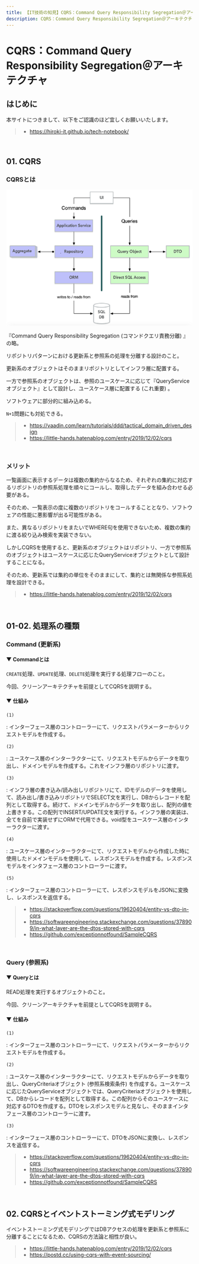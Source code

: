 ```yaml
---
title: 【IT技術の知見】CQRS：Command Query Responsibility Segregation＠アーキテクチャ
description: CQRS：Command Query Responsibility Segregation＠アーキテクチャの知見を記録しています。
---
```


# CQRS：Command Query Responsibility Segregation＠アーキテクチャ

## はじめに

本サイトにつきまして、以下をご認識のほど宜しくお願いいたします。

> - https://hiroki-it.github.io/tech-notebook/

<br>

## 01. CQRS

### CQRSとは

![cqrs](https://raw.githubusercontent.com/hiroki-it/tech-notebook-images/master/images/cqrs.png)

『Command Query Responsibility Segregation (コマンドクエリ責務分離) 』の略。

リポジトリパターンにおける更新系と参照系の処理を分離する設計のこと。

更新系のオブジェクトはそのままリポジトリとしてインフラ層に配置する。

一方で参照系のオブジェクトは、参照のユースケースに応じて『QueryServiceオブジェクト』として設計し、ユースケース層に配置する (これ重要) 。

ソフトウェアに部分的に組み込める。

`N+1`問題にも対処できる。

> - https://vaadin.com/learn/tutorials/ddd/tactical_domain_driven_design
> - https://little-hands.hatenablog.com/entry/2019/12/02/cqrs

<br>

### メリット

一覧画面に表示するデータは複数の集約からなるため、それぞれの集約に対応するリポジトリの参照系処理を順々にコールし、取得したデータを組み合わせる必要がある。

そのため、一覧表示の度に複数のリポジトリをコールすることとなり、ソフトウェアの性能に悪影響が出る可能性がある。

また、異なるリポジトリをまたいでWHERE句を使用できないため、複数の集約に渡る絞り込み検索を実装できない。

しかしCQRSを使用すると、更新系のオブジェクトはリポジトリ、一方で参照系のオブジェクトはユースケースに応じたQueryServiceオブジェクトとして設計することになる。

そのため、更新系では集約の単位をそのままにして、集約とは無関係な参照系処理を設計できる。

> - https://little-hands.hatenablog.com/entry/2019/12/02/cqrs

<br>

## 01-02. 処理系の種類

### Command (更新系)

#### ▼ Commandとは

`CREATE`処理、`UPDATE`処理、`DELETE`処理を実行する処理フローのこと。

今回、クリーンアーキテクチャを前提としてCQRSを説明する。

#### ▼ 仕組み

`(1)`

: インターフェース層のコントローラーにて、リクエストパラメーターからリクエストモデルを作成する。

`(2)`

: ユースケース層のインターラクターにて、リクエストモデルからデータを取り出し、ドメインモデルを作成する。これをインフラ層のリポジトリに渡す。

`(3)`

: インフラ層の書き込み/読み出しリポジトリにて、IDモデルのデータを使用して、読み出し/書き込みリポジトリでSELECT文を実行し、DBからレコードを配列として取得する。続けて、ドメインモデルからデータを取り出し、配列の値を上書きする。この配列でINSERT/UPDATE文を実行する。インフラ層の実装は、全てを自前で実装せずにORMで代用できる。void型をユースケース層のインターラクターに渡す。

`(4)`

: ユースケース層のインターラクターにて、リクエストモデルから作成した時に使用したドメインモデルを使用して、レスポンスモデルを作成する。レスポンスモデルをインタフェース層のコントローラーに渡す。

`(5)`

: インターフェース層のコントローラーにて、レスポンスモデルをJSONに変換し、レスポンスを返信する。

> - https://stackoverflow.com/questions/19620404/entity-vs-dto-in-cqrs
> - https://softwareengineering.stackexchange.com/questions/378909/in-what-layer-are-the-dtos-stored-with-cqrs
> - https://github.com/exceptionnotfound/SampleCQRS

<br>

### Query (参照系)

#### ▼ Queryとは

READ処理を実行するオブジェクトのこと。

今回、クリーンアーキテクチャを前提としてCQRSを説明する。

#### ▼ 仕組み

`(1)`

: インターフェース層のコントローラーにて、リクエストパラメーターからリクエストモデルを作成する。

`(2)`

: ユースケース層のインターラクターにて、リクエストモデルからデータを取り出し、QueryCriteriaオブジェクト (参照系検索条件) を作成する。ユースケースに応じたQueryServiceオブジェクトでは、QueryCriteriaオブジェクトを使用して、DBからレコードを配列として取得する。この配列からそのユースケースに対応するDTOを作成する。DTOをレスポンスモデルと見なし、そのままインタフェース層のコントローラーに渡す。

`(3)`

: インターフェース層のコントローラーにて、DTOをJSONに変換し、レスポンスを返信する。

> - https://stackoverflow.com/questions/19620404/entity-vs-dto-in-cqrs
> - https://softwareengineering.stackexchange.com/questions/378909/in-what-layer-are-the-dtos-stored-with-cqrs
> - https://github.com/exceptionnotfound/SampleCQRS

<br>

## 02. CQRSとイベントストーミング式モデリング

イベントストーミング式モデリングではDBアクセスの処理を更新系と参照系に分離することになるため、CQRSの方法論と相性が良い。

> - https://little-hands.hatenablog.com/entry/2019/12/02/cqrs
> - https://postd.cc/using-cqrs-with-event-sourcing/

<br>
